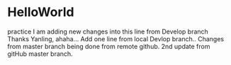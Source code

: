 # HelloWorld
practice
I am adding new changes into this line from Develop branch
Thanks Yanling, ahaha...
Add one line from local Devlop branch..
Changes from master branch being done from remote github.
2nd update from gitHub master branch.
